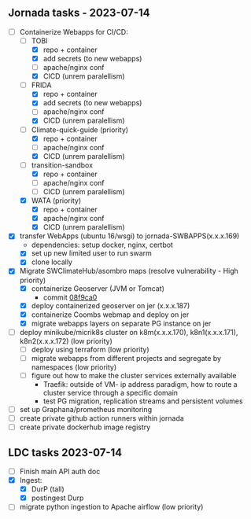 ## Jornada tasks -  2023-07-14

  - [ ] Containerize Webapps for CI/CD:
    - [ ] TOBI 
      - [x] repo + container
      - [x] add secrets (to new webapps)
      - [ ] apache/nginx conf
      - [x] CICD (unrem paralellism)
    - [ ] FRIDA 
      - [x] repo + container
      - [x] add secrets (to new webapps)
      - [ ] apache/nginx conf
      - [x] CICD (unrem paralellism)
    - [ ] Climate-quick-guide (priority)
      - [x] repo + container
      - [ ] apache/nginx conf
      - [x] CICD (unrem paralellism)
    - [ ] transition-sandbox
      - [x] repo + container
      - [ ] apache/nginx conf
      - [ ] CICD (unrem paralellism)
    - [x] WATA (priority)
      - [x] repo + container
      - [x] apache/nginx conf
      - [x] CICD (unrem paralellism)

  - [x] transfer WebApps (ubuntu 16/wsgi) to jornada-SWBAPPS(x.x.x.169)
    - dependencies: setup docker, nginx, certbot
    - [x] set up new limited user to run swarm
    - [x] clone locally

  - [x] Migrate SWClimateHub/asombro maps (resolve vulnerability - High priority)
    - [x] containerize Geoserver (JVM or Tomcat)
      - commit [08f9ca0](https://github.com/krstphrrr/geoserver-port/commit/08f9ca0065755404d145be167678da8307ca27ce)
    - [x] deploy containerized geoserver on jer (x.x.x.187)
    - [x] containerize Coombs webmap and deploy on jer
    - [x] migrate webapps layers on separate PG instance on jer

  - [ ] deploy minikube/micrik8s cluster on k8m(x.x.x.170), k8n1(x.x.x.171), k8n2(x.x.x.172) (low priority)
    - [ ] deploy using terraform (low priority)
    - [ ] migrate webapps from different projects and segregate by namespaces (low priority)
    - [ ] figure out how to make the cluster services externally available 
      - Traefik: outside of VM- ip address paradigm, how to route a cluster service through a specific domain 
      - test PG migration, replication streams and persistent volumes

  - [ ] set up Graphana/prometheus monitoring
  - [ ] create private github action runners within jornada
  - [ ] create private dockerhub image registry

## LDC tasks 2023-07-14
  - [ ] Finish main API auth doc 
  - [x] Ingest: 
    - [x] DurP (tall)
    - [x] postingest Durp
  - [ ] migrate python ingestion to Apache airflow (low priority)
